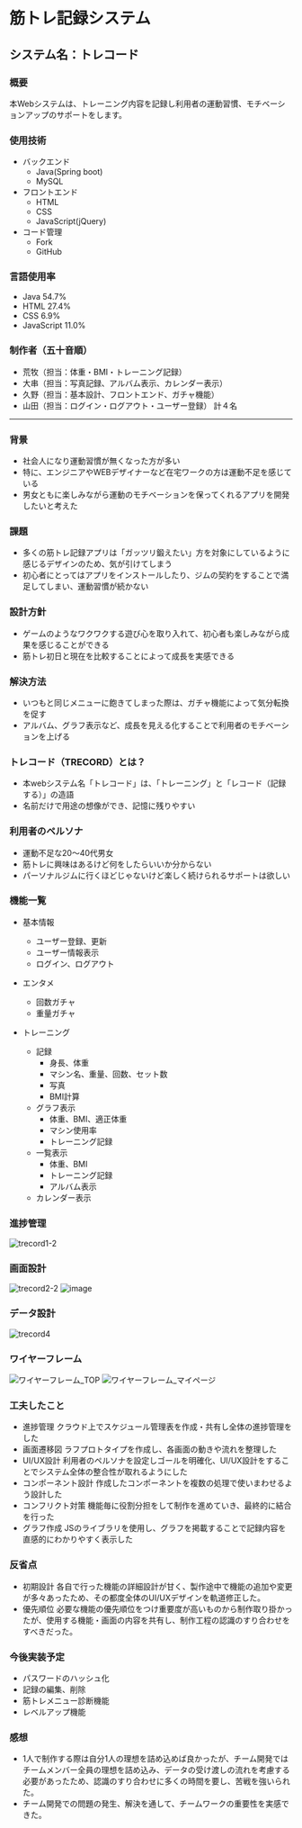 # 筋トレ記録システム
## システム名：トレコード

### 概要
本Webシステムは、トレーニング内容を記録し利用者の運動習慣、モチベーションアップのサポートをします。

### 使用技術
- バックエンド
    - Java(Spring boot)
    - MySQL
- フロントエンド
    - HTML
    - CSS
    - JavaScript(jQuery)
- コード管理
    - Fork
    - GitHub

### 言語使用率
- Java 54.7%
- HTML 27.4%
- CSS 6.9%
- JavaScript 11.0%

### 制作者（五十音順）
- 荒牧（担当：体重・BMI・トレーニング記録）
- 大串（担当：写真記録、アルバム表示、カレンダー表示）
- 久野（担当：基本設計、フロントエンド、ガチャ機能）
- 山田（担当：ログイン・ログアウト・ユーザー登録）
  計４名


 ***


### 背景
- 社会人になり運動習慣が無くなった方が多い
- 特に、エンジニアやWEBデザイナーなど在宅ワークの方は運動不足を感じている
- 男女ともに楽しみながら運動のモチベーションを保ってくれるアプリを開発したいと考えた

### 課題
- 多くの筋トレ記録アプリは「ガッツリ鍛えたい」方を対象にしているように感じるデザインのため、気が引けてしまう
- 初心者にとってはアプリをインストールしたり、ジムの契約をすることで満足してしまい、運動習慣が続かない

### 設計方針
- ゲームのようなワクワクする遊び心を取り入れて、初心者も楽しみながら成果を感じることができる
- 筋トレ初日と現在を比較することによって成長を実感できる

### 解決方法
- いつもと同じメニューに飽きてしまった際は、ガチャ機能によって気分転換を促す
- アルバム、グラフ表示など、成長を見える化することで利用者のモチベーションを上げる

### トレコード（TRECORD）とは？
- 本webシステム名「トレコード」は、「トレーニング」と「レコード（記録する）」の造語
- 名前だけで用途の想像ができ、記憶に残りやすい

### 利用者のペルソナ
- 運動不足な20～40代男女
- 筋トレに興味はあるけど何をしたらいいか分からない
- パーソナルジムに行くほどじゃないけど楽しく続けられるサポートは欲しい

### 機能一覧
- 基本情報
    - ユーザー登録、更新
    - ユーザー情報表示
    - ログイン、ログアウト

- エンタメ
    - 回数ガチャ
    - 重量ガチャ

- トレーニング
    - 記録
        - 身長、体重
        - マシン名、重量、回数、セット数
        - 写真
        - BMI計算
    - グラフ表示
        - 体重、BMI、適正体重
        - マシン使用率
        - トレーニング記録
    - 一覧表示
        - 体重、BMI
        - トレーニング記録
        - アルバム表示
    - カレンダー表示

### 進捗管理
![trecord1-2](https://github.com/Erina-Aramaki/TRECORD/assets/75921588/e306f608-bb9a-48b7-bda8-f2bcf8155ad8)

### 画面設計
![trecord2-2](https://github.com/Erina-Aramaki/TRECORD/assets/75921588/6c02ff70-c45b-4fdc-9245-e21b808dae09)
![image](https://github.com/hisano2309/TRECORD/assets/150416585/17ff3961-c392-486f-8b6c-f10e043b9191)



### データ設計
![trecord4](https://github.com/Erina-Aramaki/TRECORD/assets/75921588/cc4d62b9-c225-4a1b-98f2-e1a281a55b88)

### ワイヤーフレーム
![ワイヤーフレーム_TOP](https://github.com/Erina-Aramaki/TRECORD/assets/75921588/7cf1cf7b-7384-4ace-a7c1-1ecf749fd05e)
![ワイヤーフレーム_マイページ](https://github.com/Erina-Aramaki/TRECORD/assets/75921588/e707b899-5c4d-4cf1-86d8-e68bf570825d)

### 工夫したこと
- 進捗管理
  クラウド上でスケジュール管理表を作成・共有し全体の進捗管理をした
- 画面遷移図
  ラフプロトタイプを作成し、各画面の動きや流れを整理した
- UI/UX設計
  利用者のペルソナを設定しゴールを明確化、UI/UX設計をすることでシステム全体の整合性が取れるようにした
- コンポーネント設計
  作成したコンポーネントを複数の処理で使いまわせるよう設計した
- コンフリクト対策
  機能毎に役割分担をして制作を進めていき、最終的に結合を行った
- グラフ作成
  JSのライブラリを使用し、グラフを掲載することで記録内容を直感的にわかりやすく表示した

### 反省点
- 初期設計
  各自で行った機能の詳細設計が甘く、製作途中で機能の追加や変更が多々あったため、その都度全体のUI/UXデザインを軌道修正した。
- 優先順位
  必要な機能の優先順位をつけ重要度が高いものから制作取り掛かったが、使用する機能・画面の内容を共有し、制作工程の認識のすり合わせをすべきだった。

### 今後実装予定
- パスワードのハッシュ化
- 記録の編集、削除
- 筋トレメニュー診断機能
- レベルアップ機能

### 感想
- 1人で制作する際は自分1人の理想を詰め込めば良かったが、チーム開発ではチームメンバー全員の理想を詰め込み、データの受け渡しの流れを考慮する必要があったため、認識のすり合わせに多くの時間を要し、苦戦を強いられた。
- チーム開発での問題の発生、解決を通して、チームワークの重要性を実感できた。
